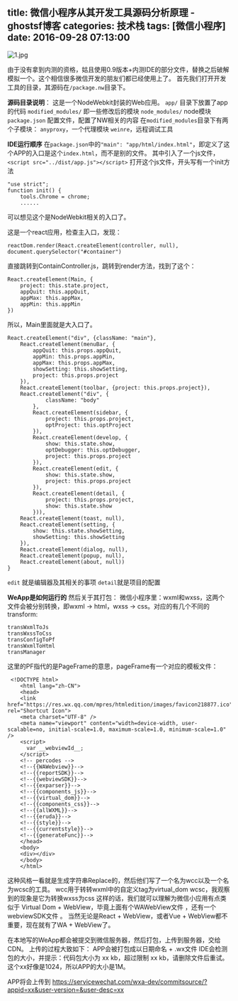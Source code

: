 title: 微信小程序从其开发工具源码分析原理 - ghostsf博客
categories: 技术栈
tags: [微信小程序]
date: 2016-09-28 07:13:00
---
![1.jpg][1]

由于没有拿到内测的资格，姑且使用0.9版本+内测IDE的部分文件，替换之后破解模拟一个。这个相信很多微信开发的朋友们都已经使用上了。
首先我们打开开发工具的目录，其源码在`/package.nw`目录下。

**源码目录说明**：
这是一个NodeWebkit封装的Web应用。
`app/` 目录下放置了app的代码
`modified_modules/` 即一些修改后的模块
`node_modules/` node模块
`package.json` 配置文件，配置了NW相关的内容
在`modified_modules`目录下有两个子模块：
`anyproxy`，一个代理模块
`weinre`，远程调试工具

**IDE运行顺序**
在`package.json`中的`"main": "app/html/index.html"`，即定义了这个APP的入口是这个`index.html`，而不是别的文件。
其中引入了一个js文件，`<script src="../dist/app.js"></script>`
打开这个js文件，开头写有一个init方法

    "use strict";
    function init() {
        tools.Chrome = chrome;
        ......
可以想见这个是NodeWebkit相关的入口了。

这是一个react应用，检查主入口，发现：

    reactDom.render(React.createElement(controller, null), document.querySelector("#container")

直接跳转到ContainController.js，跳转到render方法，找到了这个：

    React.createElement(Main, {
        project: this.state.project,
        appQuit: this.appQuit,
        appMax: this.appMax,
        appMin: this.appMin
    })


所以，Main里面就是大入口了。

    React.createElement("div", {className: "main"},
        React.createElement(menuBar, {
            appQuit: this.props.appQuit,
            appMin: this.props.appMin,
            appMax: this.props.appMax,
            showSetting: this.showSetting,
            project: this.props.project
        }),
        React.createElement(toolbar, {project: this.props.project}),
        React.createElement("div", {
                className: "body"
            },
            React.createElement(sidebar, {
                project: this.props.project,
                optProject: this.optProject
            }),
            React.createElement(develop, {
                show: this.state.show,
                optDebugger: this.optDebugger,
                project: this.props.project
            }),
            React.createElement(edit, {
                show: this.state.show,
                project: this.props.project
            }),
            React.createElement(detail, {
                project: this.props.project,
                show: this.state.show
            })),
        React.createElement(toast, null),
        React.createElement(setting, {
            show: this.state.showSetting,
            showSetting: this.showSetting
        }),
        React.createElement(dialog, null),
        React.createElement(popup, null),
        React.createElement(about, null))
    }

`edit` 就是编辑器及其相关的事项
`detail`就是项目的配置

**WeApp是如何运行的**
然后关于其打包：
微信小程序里：wxml和wxss，这两个文件会被分别转换，即wxml -> html，wxss -> css。对应的有几个不同的transform:

    transWxmlToJs
    transWxssToCss
    transConfigToPf
    transWxmlToHtml
    transManager

这里的PF指代的是PageFrame的意思，pageFrame有一个对应的模板文件：
   

     <!DOCTYPE html>
        <html lang="zh-CN">
        <head>
        <link href="https://res.wx.qq.com/mpres/htmledition/images/favicon218877.ico" rel="Shortcut Icon">
        <meta charset="UTF-8" />
        <meta name="viewport" content="width=device-width, user-scalable=no, initial-scale=1.0, maximum-scale=1.0, minimum-scale=1.0" />
        <script>
          var __webviewId__;
        </script>
        <!-- percodes -->
        <!--{{WAWebview}}-->
        <!--{{reportSDK}}-->
        <!--{{webviewSDK}}-->
        <!--{{exparser}}-->
        <!--{{components_js}}-->
        <!--{{virtual_dom}}-->
        <!--{{components_css}}-->
        <!--{{allWXML}}-->
        <!--{{eruda}}-->
        <!--{{style}}-->
        <!--{{currentstyle}}-->
        <!--{{generateFunc}}-->
        </head>
        <body>
        <div></div>
        </body>
        </html>

这种风格一看就是生成字符串Replace的，然后他们写了一个名为wcc以及一个名为wcsc的工具。
wcc用于转转wxml中的自定义tag为virtual_dom
wcsc，我观察到的现象是它为转换wxss为css
这样的话，我们就可以理解为微信小应用有点类似于 Virtual Dom + WebView，毕竟上面有个WAWebView文件 ，还有一个webviewSDK文件 。
当然无论是React + WebView，或者Vue + WebView都不重要，现在就有了WA + WebView了。

在本地写的WeApp都会被提交到微信服务器，然后打包，上传到服务器，交给CDN。
上传的过程大致如下：
APP会被打包成以日期命名 + .wx文件
IDE会检测包的大小，并提示：代码包大小为 xx kb，超过限制 xx kb，请删除文件后重试。这个xx好像是1024，所以APP的大小是1M。

APP将会上传到 https://servicewechat.com/wxa-dev/commitsource/?appid=xx&user-version=&user-desc=xx


  [1]: http://www.ghostsf.com/usr/uploads/2016/10/928092572.jpg
